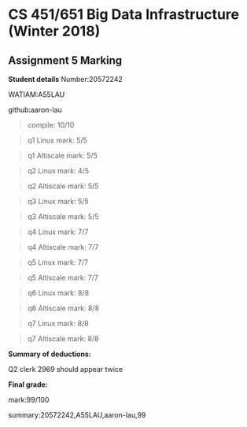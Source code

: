 # CS 451/651 Big Data Infrastructure (Winter 2018)
## Assignment 5 Marking
**Student details**
Number:20572242

WATIAM:A55LAU

github:aaron-lau

>compile: 10/10

>q1 Linux mark: 5/5

>q1 Altiscale mark: 5/5

>q2 Linux mark: 4/5

>q2 Altiscale mark: 5/5

>q3 Linux mark: 5/5

>q3 Altiscale mark: 5/5

>q4 Linux mark: 7/7

>q4 Altiscale mark: 7/7

>q5 Linux mark: 7/7

>q5 Altiscale mark: 7/7

>q6 Linux mark: 8/8

>q6 Altiscale mark: 8/8

>q7 Linux mark: 8/8

>q7 Altiscale mark: 8/8

**Summary of deductions:**

Q2 clerk 2969 should appear twice



**Final grade:**

mark:99/100

summary:20572242,A55LAU,aaron-lau,99

